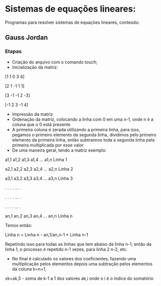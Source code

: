 # Sistemas de equações lineares:
Programas para resolver sistemas de equações lineares, conteúdo:

## Gauss Jordan
### Etapas
 * Criação do arquivo com o comando _touch_;
 * Inicialização da matriz:
 
 [1  1  0  3  4]
 
 [2  1 -1  1  1]
 
 [3 -1 -1  2 -3]
 
[-1  2  3 -1  4]

 * Impressão da matriz
 * Ordenação da matriz, colocando a linha com 0 em uma n-1, onde n é a coluna que o 0 está presente
 * A primeira coluna é zerada utilizando a primeira linha, para isso, pegamos o primeiro elemento da segunda linha, dividimos pelo primeiro elemento da primeira linha, então subtraimos toda a segunda linha pela primeira multiplicada por esse valor
 * De uma maneira geral, tendo a matriz exemplo:
 
 a1,1 a1,2 a1,3 a1,4 ... a1,n Linha 1
 
 a2,1 a2,2 a2,3 a2,4 ... a2,n Linha 2
 
 a3,1 a3,2 a3,3 a3,4 ... a3,n Linha 3
 
 .   .   .   .   ... .
 
 .   .   .   .   ... .
 
 .   .   .   .   ... .
 
 an,1 an,2 an,3 an,4 ... an,n Linha n
 
 
 Temos então:
 
 Linha n = Linha n - an,1/an,n-1 * Linha n-1
 
 Repetindo isso para todas as linhas que tem abaixo da linha n-1, então da linha 1, o processo é repetido n-1 vezes, para linha 2 n-2, etc.
 
 * No final é calculado os valores dos coeficientes, fazendo uma multiplicação pelos elementos depois uma subtração pelos elementos da coluna k=n+1,
 
 xk=ak,5 - soma de k-1 a 1 dos valores ak,i     onde o i é o indice do somatório
 
 
